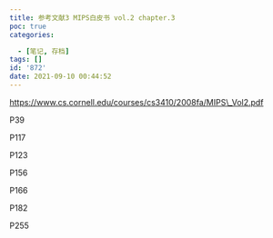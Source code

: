```yaml
---
title: 参考文献3 MIPS白皮书 vol.2 chapter.3
poc: true
categories:

  - [笔记, 存档]
tags: []
id: '872'
date: 2021-09-10 00:44:52
---
```


https://www.cs.cornell.edu/courses/cs3410/2008fa/MIPS\_Vol2.pdf

P39

P117

P123

P156

P166

P182

P255